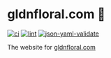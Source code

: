 # gldnfloral.com 🌻

[![ci](https://github.com/gldnfloral/gldnfloral.com/actions/workflows/ci.yml/badge.svg)](https://github.com/gldnfloral/gldnfloral.com/actions/workflows/ci.yml) [![lint](https://github.com/gldnfloral/gldnfloral.com/actions/workflows/lint.yml/badge.svg)](https://github.com/gldnfloral/gldnfloral.com/actions/workflows/lint.yml) [![json-yaml-validate](https://github.com/gldnfloral/gldnfloral.com/actions/workflows/json-yaml-validate.yml/badge.svg)](https://github.com/gldnfloral/gldnfloral.com/actions/workflows/json-yaml-validate.yml)

The website for [gldnfloral.com](https://gldnfloral.com)
